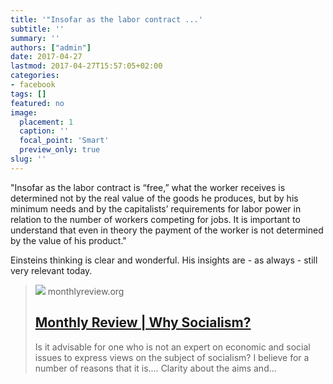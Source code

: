 ```yaml
---
title: '"Insofar as the labor contract ...'
subtitle: ''
summary: ''
authors: ["admin"]
date: 2017-04-27
lastmod: 2017-04-27T15:57:05+02:00
categories:
- facebook
tags: []
featured: no
image:
  placement: 1
  caption: ''
  focal_point: 'Smart'
  preview_only: true
slug: ''
---
```

"Insofar as the labor contract is “free,” what the worker receives is determined not by the real value of the goods he produces, but by his minimum needs and by the capitalists’ requirements for labor power in relation to the number of workers competing for jobs. It is important to understand that even in theory the payment of the worker is not determined by the value of his product."

Einsteins thinking is clear and wonderful. His insights are - as always -  still very relevant today.
> [![](https://monthlyreview.org/wp-content/uploads/2009/05/chalk-drawing-of-albert-einstein-e1499809200192.jpeg)](https://monthlyreview.org/2009/05/01/why-socialism/)
> monthlyreview.org
> ## [Monthly Review | Why Socialism?](https://monthlyreview.org/2009/05/01/why-socialism/)
>
>Is it advisable for one who is not an expert on economic and social issues to express views on the subject of socialism? I believe for a number of reasons that it is.… Clarity about the aims and…

